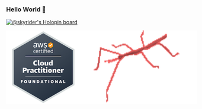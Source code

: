 ### Hello World 🤘
[![@skyrider's Holopin board](https://holopin.me/skyrider)](https://holopin.io/@skyrider)

<div align="center">
  <div style="display: flex;">
<img src="aws-certified-cloud-practitioner.png" width="200" height="200">
<img src="stickbugparrot.gif" width="400" height="200">
  </div>
</div>
